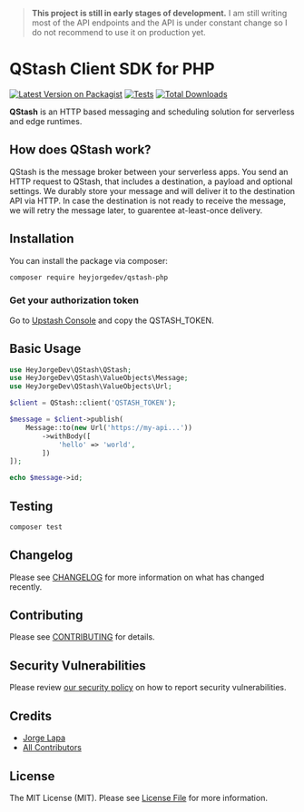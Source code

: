 > **This project is still in early stages of development.**
> I am still writing most of the API endpoints and the API is under constant change so I do not recommend to use it on production yet. 


# QStash Client SDK for PHP

[![Latest Version on Packagist](https://img.shields.io/packagist/v/heyjorgedev/qstash-php.svg?style=flat-square)](https://packagist.org/packages/heyjorgedev/qstash-php)
[![Tests](https://img.shields.io/github/actions/workflow/status/heyjorgedev/qstash-php/run-tests.yml?branch=main&label=tests&style=flat-square)](https://github.com/heyjorgedev/qstash-php/actions/workflows/run-tests.yml)
[![Total Downloads](https://img.shields.io/packagist/dt/heyjorgedev/qstash-php.svg?style=flat-square)](https://packagist.org/packages/heyjorgedev/qstash-php)

**QStash** is an HTTP based messaging and scheduling solution for serverless and
edge runtimes.

## How does QStash work?

QStash is the message broker between your serverless apps. You send an HTTP
request to QStash, that includes a destination, a payload and optional settings.
We durably store your message and will deliver it to the destination API via
HTTP. In case the destination is not ready to receive the message, we will retry
the message later, to guarentee at-least-once delivery.

## Installation

You can install the package via composer:

```bash
composer require heyjorgedev/qstash-php
```

### Get your authorization token

Go to [Upstash Console](https://console.upstash.com/qstash) and copy the QSTASH_TOKEN.

## Basic Usage

```php
use HeyJorgeDev\QStash\QStash;
use HeyJorgeDev\QStash\ValueObjects\Message;
use HeyJorgeDev\QStash\ValueObjects\Url;

$client = QStash::client('QSTASH_TOKEN');

$message = $client->publish(
    Message::to(new Url('https://my-api...'))
        ->withBody([
            'hello' => 'world',
        ])
]);

echo $message->id;
```

## Testing

```bash
composer test
```

## Changelog

Please see [CHANGELOG](CHANGELOG.md) for more information on what has changed recently.

## Contributing

Please see [CONTRIBUTING](https://github.com/spatie/.github/blob/main/CONTRIBUTING.md) for details.

## Security Vulnerabilities

Please review [our security policy](../../security/policy) on how to report security vulnerabilities.

## Credits

- [Jorge Lapa](https://github.com/heyjorgedev)
- [All Contributors](../../contributors)

## License

The MIT License (MIT). Please see [License File](LICENSE.md) for more information.
